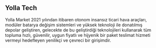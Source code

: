 ## Yolla Tech

Yolla Market 2021 yılından itibaren otonom insansız ticari hava araçları, modüler batarya değişim sistemleri ve yüksek teknoloji ile donatılmış depolar geliştiren, gelecekte de bu geliştirdiği teknolojileri kullanarak tüm topluma hızlı, güvenilir, uygun fiyatlı ve  hijyenik bir paket teslimat hizmeti vermeyi hedefleyen yenilikçi ve çevreci bir girişimdir.
